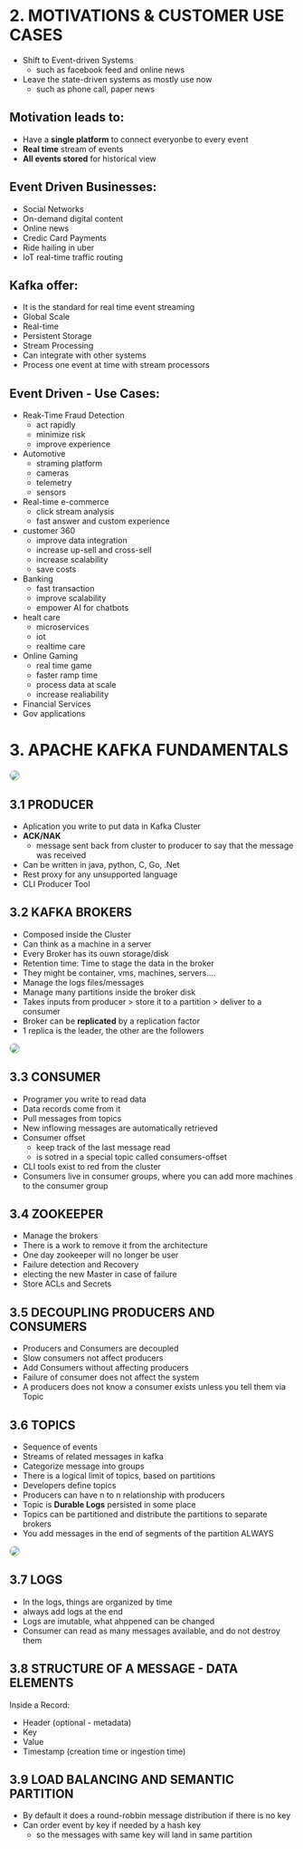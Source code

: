 # 2. MOTIVATIONS & CUSTOMER USE CASES
* Shift to Event-driven Systems
    * such as facebook feed and online news 
* Leave the state-driven systems as mostly use now 
    * such as phone call, paper news 
## Motivation leads to:
* Have a **single platform** to connect everyonbe to every event
* **Real time** stream of events
* **All events stored** for historical view

## Event Driven Businesses:
* Social Networks
* On-demand digital content
* Online news
* Credic Card Payments
* Ride hailing in uber
* IoT real-time traffic routing

## Kafka offer:
* It is the standard for real time event streaming
* Global Scale
* Real-time
* Persistent Storage
* Stream Processing
* Can integrate with other systems
* Process one event at time with stream processors

## Event Driven - Use Cases:
* Reak-Time Fraud Detection
    * act rapidly
    * minimize risk
    * improve experience
* Automotive
    * straming platform
    * cameras
    * telemetry
    * sensors
* Real-time e-commerce
    * click stream analysis
    * fast answer and custom experience
* customer 360
    * improve data integration
    * increase up-sell and cross-sell
    * increase scalability
    * save costs
* Banking
    * fast transaction
    * improve scalability
    * empower AI for chatbots
* healt care
    * microservices
    * iot
    * realtime care
* Online Gaming
    * real time game
    * faster ramp time
    * process data at scale
    * increase realiability
* Financial Services
* Gov applications

# 3. APACHE KAFKA FUNDAMENTALS

<img src="https://github.com/cassiobolba/Data-Engineering/blob/master/src/img/kafka_fundamentals/kafka%20architecture.jpg" style="border: 1px solid #aaa; border-radius: 10px 10px 10px 10px"/>

## 3.1 PRODUCER
* Aplication you write to put data in Kafka Cluster
* **ACK/NAK**
    * message sent back from cluster to producer to say that the message was received
* Can be written in java, python, C, Go, .Net
* Rest proxy for any unsupported language
* CLI Producer Tool

## 3.2 KAFKA BROKERS
* Composed inside the Cluster
* Can think as a machine in a server
* Every Broker has its ouwn storage/disk
* Retention time: Time to stage the data in the broker
* They might be container, vms, machines, servers....
* Manage the logs files/messages
* Manage many partitions inside the broker disk
* Takes inputs from producer > store it to a partition > deliver to a consumer
* Broker can be **replicated** by a replication factor
* 1 replica is the leader, the other are the followers

<img src="https://github.com/cassiobolba/Data-Engineering/blob/master/src/img/kafka_fundamentals/broker.jpg" style="border: 1px solid #aaa; border-radius: 10px 10px 10px 10px"/>


## 3.3 CONSUMER
* Programer you write to read data
* Data records come from it
* Pull messages from topics
* New inflowing messages are automatically retrieved
* Consumer offset
    * keep track of the last message read
    * is sotred in a special topic called consumers-offset
* CLI tools exist to red from the cluster
* Consumers live in consumer groups, where you can add more machines to the consumer group

## 3.4 ZOOKEEPER
* Manage the brokers
* There is a work to remove it from the architecture
* One day zookeeper will no longer be user
* Failure detection and Recovery
* electing the new Master in case of failure
* Store ACLs and Secrets

## 3.5 DECOUPLING PRODUCERS AND CONSUMERS
* Producers and Consumers are decoupled
* Slow consumers not affect producers
* Add Consumers without affecting producers
* Failure of consumer does not affect the system
* A producers does not know a consumer exists unless you tell them via Topic

## 3.6 TOPICS
* Sequence of events
* Streams of related messages in kafka
* Categorize message into groups
* There is a logical limit of topics, based on partitions
* Developers define topics
* Producers can have n to n relationship with producers
* Topic is  **Durable Logs** persisted in some place
* Topics can be partitioned and distribute the partitions to separate brokers
* You add messages in the end of segments of the partition ALWAYS

<img src="https://github.com/cassiobolba/Data-Engineering/blob/master/src/img/kafka_fundamentals/topics.jpg" style="border: 1px solid #aaa; border-radius: 10px 10px 10px 10px"/>

## 3.7 LOGS
* In the logs, things are organized by time
* always add logs at the end
* Logs are imutable, what ahppened can be changed
* Consumer can read as many messages available, and do not destroy them

## 3.8 STRUCTURE OF A MESSAGE -  DATA ELEMENTS
Inside a Record:
* Header (optional - metadata)
* Key
* Value
* Timestamp (creation time or ingestion time)

## 3.9 LOAD BALANCING AND SEMANTIC PARTITION
* By default it does a round-robbin message distribution if there is no key
* Can order event by key if needed by a hash key
    * so the messages with same key will land in same partition



